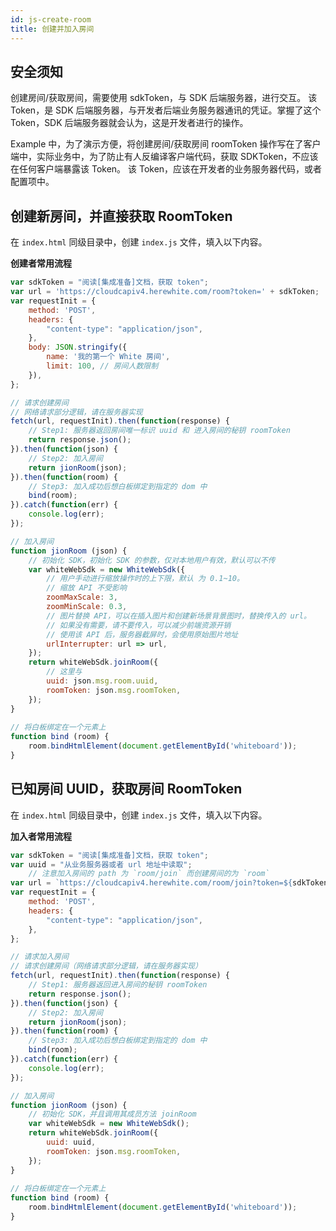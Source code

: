 ```yaml
---
id: js-create-room
title: 创建并加入房间
---
```


## 安全须知

创建房间/获取房间，需要使用 sdkToken，与 SDK 后端服务器，进行交互。
该 Token，是 SDK 后端服务器，与开发者后端业务服务器通讯的凭证。掌握了这个 Token，SDK 后端服务器就会认为，这是开发者进行的操作。

Example 中，为了演示方便，将创建房间/获取房间 roomToken 操作写在了客户端中，实际业务中，为了防止有人反编译客户端代码，获取 SDKToken，不应该在任何客户端暴露该 Token。
该 Token，应该在开发者的业务服务器代码，或者配置项中。



## 创建新房间，并直接获取 RoomToken

在 `index.html` 同级目录中，创建 `index.js` 文件，填入以下内容。

**创建者常用流程**

```javascript
var sdkToken = "阅读[集成准备]文档，获取 token";
var url = 'https://cloudcapiv4.herewhite.com/room?token=' + sdkToken;
var requestInit = {
    method: 'POST',
    headers: {
        "content-type": "application/json",
    },
    body: JSON.stringify({
        name: '我的第一个 White 房间',
        limit: 100, // 房间人数限制
    }),
};

// 请求创建房间
// 网络请求部分逻辑，请在服务器实现
fetch(url, requestInit).then(function(response) {
    // Step1: 服务器返回房间唯一标识 uuid 和 进入房间的秘钥 roomToken
    return response.json();
}).then(function(json) {
    // Step2: 加入房间
    return jionRoom(json);
}).then(function(room) {
    // Step3: 加入成功后想白板绑定到指定的 dom 中
    bind(room);
}).catch(function(err) {
    console.log(err);
});

// 加入房间
function jionRoom (json) {
    // 初始化 SDK，初始化 SDK 的参数，仅对本地用户有效，默认可以不传
    var whiteWebSdk = new WhiteWebSdk({
        // 用户手动进行缩放操作时的上下限，默认 为 0.1~10。
        // 缩放 API 不受影响
        zoomMaxScale: 3, 
        zoomMinScale: 0.3,
        // 图片替换 API，可以在插入图片和创建新场景背景图时，替换传入的 url。
        // 如果没有需要，请不要传入，可以减少前端资源开销
        // 使用该 API 后，服务器截屏时，会使用原始图片地址
        urlInterrupter: url => url,
    });
    return whiteWebSdk.joinRoom({
        // 这里与
        uuid: json.msg.room.uuid,
        roomToken: json.msg.roomToken,
    });
}
    
// 将白板绑定在一个元素上
function bind (room) {
    room.bindHtmlElement(document.getElementById('whiteboard'));
}
```


## 已知房间 UUID，获取房间 RoomToken

在 `index.html` 同级目录中，创建 `index.js` 文件，填入以下内容。

**加入者常用流程**

```javascript
var sdkToken = "阅读[集成准备]文档，获取 token";
var uuid = "从业务服务器或者 url 地址中读取";
    // 注意加入房间的 path 为 `room/join` 而创建房间的为 `room`
var url = `https://cloudcapiv4.herewhite.com/room/join?token=${sdkToken}?uuid=${uuid}`;
var requestInit = {
    method: 'POST',
    headers: {
        "content-type": "application/json",
    },
};

// 请求加入房间
// 请求创建房间（网络请求部分逻辑，请在服务器实现）
fetch(url, requestInit).then(function(response) {
    // Step1: 服务器返回进入房间的秘钥 roomToken
    return response.json();
}).then(function(json) {
    // Step2: 加入房间
    return jionRoom(json);
}).then(function(room) {
    // Step3: 加入成功后想白板绑定到指定的 dom 中
    bind(room);
}).catch(function(err) {
    console.log(err);
});

// 加入房间
function jionRoom (json) {
    // 初始化 SDK，并且调用其成员方法 joinRoom
    var whiteWebSdk = new WhiteWebSdk();
    return whiteWebSdk.joinRoom({
        uuid: uuid,
        roomToken: json.msg.roomToken,
    });
}
    
// 将白板绑定在一个元素上
function bind (room) {
    room.bindHtmlElement(document.getElementById('whiteboard'));
}
```